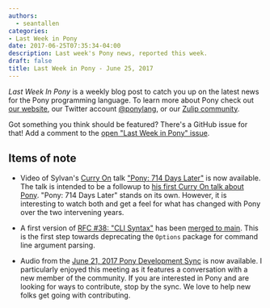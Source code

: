 ```yaml
---
authors:
  - seantallen
categories:
- Last Week in Pony
date: 2017-06-25T07:35:34-04:00
description: Last week's Pony news, reported this week.
draft: false
title: Last Week in Pony - June 25, 2017
---
```


_Last Week In Pony_ is a weekly blog post to catch you up on the latest news for the Pony programming language. To learn more about Pony check out [our website](https://ponylang.io), our Twitter account [@ponylang](https://twitter.com/ponylang), or our [Zulip community](https://ponylang.zulipchat.com).

Got something you think should be featured? There's a GitHub issue for that! Add a comment to the [open "Last Week in Pony" issue](https://github.com/ponylang/ponylang.github.io/issues?q=is%3Aissue+is%3Aopen+label%3Alast-week-in-pony).
<!-- more -->

## Items of note

- Video of Sylvan's [Curry On](http://www.curry-on.org/2017/) talk ["Pony: 714 Days Later"](https://www.youtube.com/watch?v=HGDSnOZaU7Y) is now available. The talk is intended to be a followup to [his first Curry On talk about Pony](https://www.youtube.com/watch?v=KvLjy8w1G_U). "Pony: 714 Days Later" stands on its own. However, it is interesting to watch both and get a feel for what has changed with Pony over the two intervening years.

- A first version of [RFC #38: "CLI Syntax"](https://github.com/ponylang/rfcs/blob/main/text/0038-cli-format.md) has been [merged to main](https://github.com/ponylang/ponyc/pull/1897). This is the first step towards deprecating the `Options` package for command line argument parsing.

- Audio from the [June 21, 2017 Pony Development Sync](https://vimeo.com/manage/videos/915143722) is now available. I particularly enjoyed this meeting as it features a conversation with a new member of the community. If you are interested in Pony and are looking for ways to contribute, stop by the sync. We love to help new folks get going with contributing.
